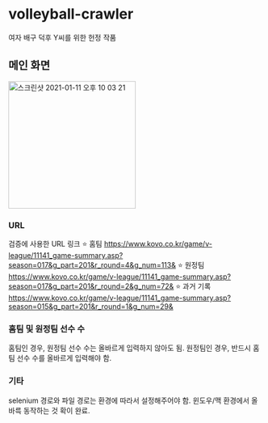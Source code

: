 # volleyball-crawler
여자 배구 덕후 Y씨를 위한 헌정 작품

## 메인 화면
<img width="252" alt="스크린샷 2021-01-11 오후 10 03 21" src="https://user-images.githubusercontent.com/46343092/104185796-d1e17100-5458-11eb-9ce5-940fc7fcecf1.png">

### URL
검증에 사용한 URL 링크
⭐️ 홈팀
https://www.kovo.co.kr/game/v-league/11141_game-summary.asp?season=017&g_part=201&r_round=4&g_num=113&
⭐️ 원정팀
https://www.kovo.co.kr/game/v-league/11141_game-summary.asp?season=017&g_part=201&r_round=2&g_num=72&
⭐️ 과거 기록
https://www.kovo.co.kr/game/v-league/11141_game-summary.asp?season=015&g_part=201&r_round=1&g_num=29&

### 홈팀 및 원정팀 선수 수
홈팀인 경우, 원정팀 선수 수는 올바르게 입력하지 않아도 됨.
원정팀인 경우, 반드시 홈팀 선수 수를 올바르게 입력해야 함.

### 기타
selenium 경로와 파일 경로는 환경에 따라서 설정해주어야 함.
윈도우/맥 환경에서 올바륵 동작하는 것 확이 완료.

